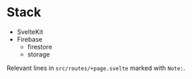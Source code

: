 

# Stack
- SvelteKit
- Firebase
    - firestore
    - storage

Relevant lines in `src/routes/+page.svelte` marked with `Note:`.
